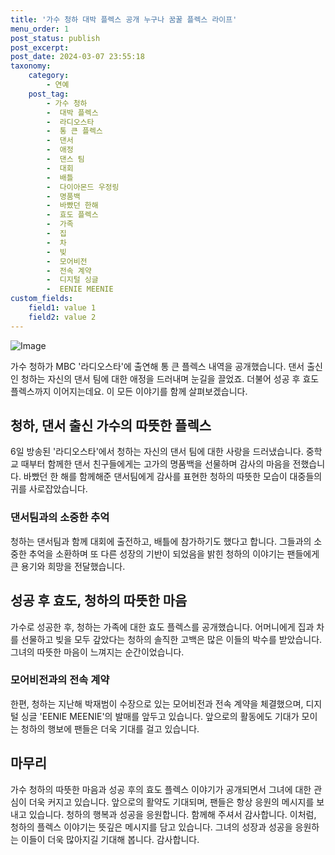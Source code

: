 ```yaml
---
title: '가수 청하 대박 플렉스 공개 누구나 꿈꿀 플렉스 라이프'
menu_order: 1
post_status: publish
post_excerpt: 
post_date: 2024-03-07 23:55:18
taxonomy:
    category:
        - 연예
    post_tag:
        - 가수 청하
        -  대박 플렉스
        -  라디오스타
        -  통 큰 플렉스
        -  댄서
        -  애정
        -  댄스 팀
        -  대회
        -  배틀
        -  다이아몬드 우정링
        -  명품백
        -  바빴던 한해
        -  효도 플렉스
        -  가족
        -  집
        -  차
        -  빚
        -  모어비전
        -  전속 계약
        -  디지털 싱글
        -  EENIE MEENIE
custom_fields:
    field1: value 1
    field2: value 2
---
```


![Image](https://ssl.pstatic.net/mimgnews/image/396/2024/03/07/0000669595_001_20240307104201555.jpg?type=w540)

가수 청하가 MBC '라디오스타'에 출연해 통 큰 플렉스 내역을 공개했습니다. 댄서 출신인 청하는 자신의 댄서 팀에 대한 애정을 드러내며 눈길을 끌었죠. 더불어 성공 후 효도 플렉스까지 이어지는데요. 이 모든 이야기를 함께 살펴보겠습니다.
## 청하, 댄서 출신 가수의 따뜻한 플렉스
6일 방송된 '라디오스타'에서 청하는 자신의 댄서 팀에 대한 사랑을 드러냈습니다. 중학교 때부터 함께한 댄서 친구들에게는 고가의 명품백을 선물하며 감사의 마음을 전했습니다. 바빴던 한 해를 함께해준 댄서팀에게 감사를 표현한 청하의 따뜻한 모습이 대중들의 귀를 사로잡았습니다.
### 댄서팀과의 소중한 추억
청하는 댄서팀과 함께 대회에 출전하고, 배틀에 참가하기도 했다고 합니다. 그들과의 소중한 추억을 소환하며 또 다른 성장의 기반이 되었음을 밝힌 청하의 이야기는 팬들에게 큰 용기와 희망을 전달했습니다.
## 성공 후 효도, 청하의 따뜻한 마음
가수로 성공한 후, 청하는 가족에 대한 효도 플렉스를 공개했습니다. 어머니에게 집과 차를 선물하고 빚을 모두 갚았다는 청하의 솔직한 고백은 많은 이들의 박수를 받았습니다. 그녀의 따뜻한 마음이 느껴지는 순간이었습니다.
### 모어비전과의 전속 계약
한편, 청하는 지난해 박재범이 수장으로 있는 모어비전과 전속 계약을 체결했으며, 디지털 싱글 'EENIE MEENIE'의 발매를 앞두고 있습니다. 앞으로의 활동에도 기대가 모이는 청하의 행보에 팬들은 더욱 기대를 걸고 있습니다.
## 마무리
가수 청하의 따뜻한 마음과 성공 후의 효도 플렉스 이야기가 공개되면서 그녀에 대한 관심이 더욱 커지고 있습니다. 앞으로의 활약도 기대되며, 팬들은 항상 응원의 메시지를 보내고 있습니다. 청하의 행복과 성공을 응원합니다. 함께해 주셔서 감사합니다.
이처럼, 청하의 플렉스 이야기는 뜻깊은 메시지를 담고 있습니다. 그녀의 성장과 성공을 응원하는 이들이 더욱 많아지길 기대해 봅니다. 감사합니다.
